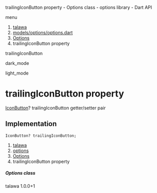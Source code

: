 




trailingIconButton property - Options class - options library - Dart API







menu

1. [talawa](../../index.html)
2. [models/options/options.dart](../../models_options_options/models_options_options-library.html)
3. [Options](../../models_options_options/Options-class.html)
4. trailingIconButton property

trailingIconButton


dark\_mode

light\_mode




# trailingIconButton property


[IconButton](https://api.flutter.dev/flutter/material/IconButton-class.html)?
trailingIconButton
getter/setter pair

## Implementation

```
IconButton? trailingIconButton;
```

 


1. [talawa](../../index.html)
2. [options](../../models_options_options/models_options_options-library.html)
3. [Options](../../models_options_options/Options-class.html)
4. trailingIconButton property

##### Options class





talawa
1.0.0+1






